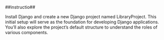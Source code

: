 ##instructio##

Install Django and create a new Django project named LibraryProject. This initial setup will serve as the foundation for developing Django applications. You’ll also explore the project’s default structure to understand the roles of various components.
